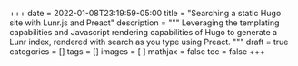 +++
date = 2022-01-08T23:19:59-05:00
title = "Searching a static Hugo site with Lunr.js and Preact"
description = """
Leveraging the templating capabilities and Javascript rendering capabilities of
Hugo to generate a Lunr index, rendered with search as you type using Preact.
"""
draft = true
categories = []
tags = []
images = [
]
mathjax = false
toc = false
+++

